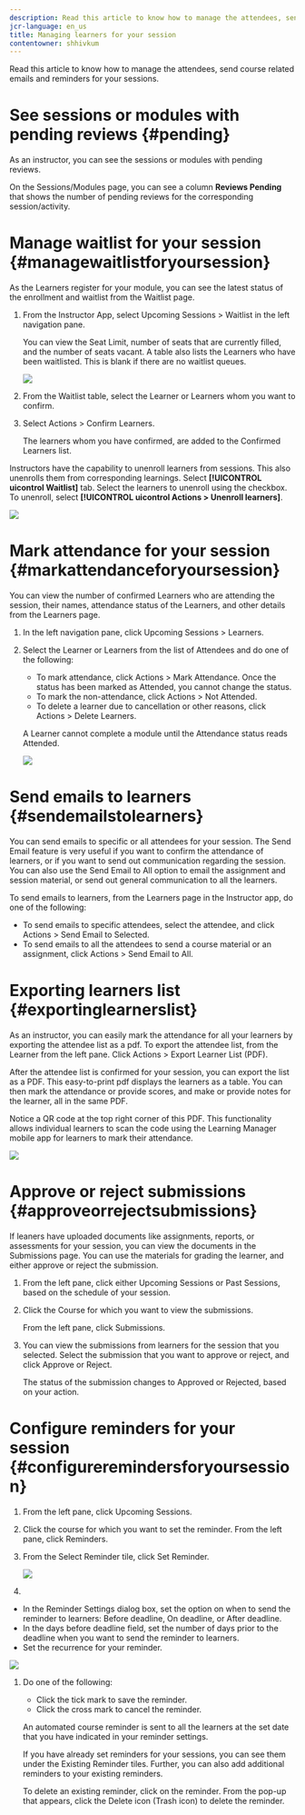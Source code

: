 ```yaml
---
description: Read this article to know how to manage the attendees, send course related emails and reminders for your sessions.
jcr-language: en_us
title: Managing learners for your session
contentowner: shhivkum
---
```

Read this article to know how to manage the attendees, send course related emails and reminders for your sessions.

# See sessions or modules with pending reviews {#pending}

As an instructor, you can see the sessions or modules with pending reviews.&nbsp;

On the Sessions/Modules page,&nbsp;you can see a column **Reviews Pending** that shows the number of pending reviews for the corresponding session/activity.

# Manage waitlist for your session {#managewaitlistforyoursession}

As the Learners register for your module, you can see the latest status of the enrollment and waitlist from the Waitlist page.

1. From the Instructor App, select Upcoming Sessions > Waitlist in the left navigation pane.

   You can view the Seat Limit, number of seats that are currently filled, and the number of seats vacant. A table also lists the Learners who have been waitlisted. This is blank if there are no waitlist queues.

   ![](assets/waitlist.png)

1. From the Waitlist table, select the Learner or Learners whom you want to confirm.
1. Select Actions > Confirm Learners.

   The learners whom you have confirmed, are added to the Confirmed Learners list.

Instructors have the capability to unenroll learners from sessions. This also unenrolls them from corresponding learnings. Select **[!UICONTROL uicontrol Waitlist]** tab. Select the learners to unenroll using the checkbox. To unenroll, select **[!UICONTROL uicontrol Actions > Unenroll learners]**.

![](assets/unenroll-learners.png) 

# Mark attendance for your session {#markattendanceforyoursession}

You can view the number of confirmed Learners who are attending the session, their names, attendance status of the Learners, and other details from the Learners page.

1. In the left navigation pane, click Upcoming Sessions > Learners.
1. Select the Learner or Learners from the list of Attendees and do one of the following:

   * To mark attendance, click Actions > Mark Attendance. Once the status has been marked as Attended, you cannot change the status.
   * To mark the non-attendance, click Actions > Not Attended.
   * To delete a learner due to cancellation or other reasons, click Actions > Delete Learners.

   A Learner cannot complete a module until the Attendance status reads Attended.

   ![](assets/markattendance.png)

# Send emails to learners {#sendemailstolearners}

You can send emails to specific or all attendees for your session. The Send Email feature is very useful if you want to confirm the attendance of learners, or if you want to send out communication regarding the session. You can also use the Send Email to All option to email the assignment and session material, or send out general communication to all the learners.

To send emails to learners, from the Learners page in the Instructor app, do one of the following:

* To send emails to specific attendees, select the attendee, and click Actions > Send Email to Selected.
* To send emails to all the attendees to send a course material or an assignment, click Actions > Send Email to All.

# Exporting learners list {#exportinglearnerslist}

As an instructor, you can easily mark the attendance for all your learners by exporting the attendee list as a pdf. To export the attendee list, from the Learner from the left pane. Click Actions > Export Learner List (PDF).&nbsp;

After the attendee list is confirmed for your session, you can export the list as a PDF. This easy-to-print pdf displays the learners as a table. You can then mark the attendance or provide scores, and make or provide notes for the learner, all in the same PDF.&nbsp;

Notice a QR code at the top right corner of this PDF. This functionality allows individual learners to scan the code using the Learning Manager mobile app for learners to mark their attendance.&nbsp;

![](assets/exportpdf.png) 

# Approve or reject submissions {#approveorrejectsubmissions}

If leaners have uploaded documents like assignments, reports, or assessments for your session, you can view the documents in the Submissions page. You can use the materials for grading the learner, and either approve or reject the submission.

1. From the left pane, click either Upcoming Sessions or Past Sessions, based on the schedule of your session.
1. Click the Course for which you want to view the submissions.

   From the left pane, click Submissions.

1. You can view the submissions from learners for the session that you selected. Select the submission that you want to approve or reject, and click Approve or Reject.

   The status of the submission changes to Approved or Rejected, based on your action.

# Configure reminders for your session {#configureremindersforyoursession}

1. From the left pane, click Upcoming Sessions.
1. Click the course for which you want to set the reminder. From the left pane, click Reminders.
1. From the Select Reminder tile, click Set Reminder.

   ![](assets/setreminder.png)

1.

   * In the Reminder Settings dialog box, set the option on when to send the reminder to learners: Before deadline, On deadline, or After deadline.
   * In the days before deadline field, set the number of days prior to the deadline when you want to send the reminder to learners.
   * Set the recurrence for your reminder.

   ![](assets/remindersettings.png)

1. Do one of the following:

   * Click the tick mark to save the reminder.
   * Click the cross mark to cancel the reminder.

   An automated course reminder is sent to all the learners at the set date that you have indicated in your reminder settings.

   If you have already set reminders for your sessions, you can see them under the Existing Reminder tiles. Further, you can also add additional reminders to your existing reminders.

   To delete an existing reminder, click on the reminder. From the pop-up that appears, click the Delete icon (Trash icon) to delete the reminder.

